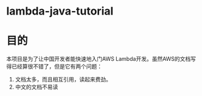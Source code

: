 # lambda-java-tutorial
目的
======
本项目是为了让中国开发者能快速地入门AWS Lambda开发。虽然AWS的文档写得已经算很不错了，但是它有两个问题：
1. 文档太多，而且相互引用，读起来费劲。
2. 中文的文档不易读
